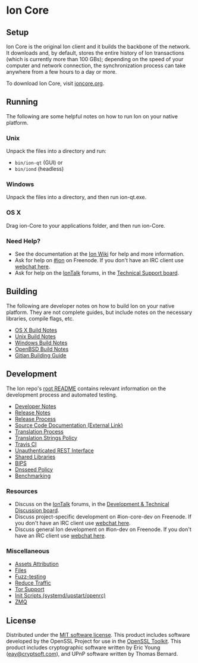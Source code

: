 Ion Core
=============

Setup
---------------------
Ion Core is the original Ion client and it builds the backbone of the network. It downloads and, by default, stores the entire history of Ion transactions (which is currently more than 100 GBs); depending on the speed of your computer and network connection, the synchronization process can take anywhere from a few hours to a day or more.

To download Ion Core, visit [ioncore.org](https://ioncore.org/en/releases/).

Running
---------------------
The following are some helpful notes on how to run Ion on your native platform.

### Unix

Unpack the files into a directory and run:

- `bin/ion-qt` (GUI) or
- `bin/iond` (headless)

### Windows

Unpack the files into a directory, and then run ion-qt.exe.

### OS X

Drag ion-Core to your applications folder, and then run ion-Core.

### Need Help?

* See the documentation at the [Ion Wiki](https://en.ion.it/wiki/Main_Page)
for help and more information.
* Ask for help on [#ion](http://webchat.freenode.net?channels=ion) on Freenode. If you don't have an IRC client use [webchat here](http://webchat.freenode.net?channels=ion).
* Ask for help on the [IonTalk](https://iontalk.org/) forums, in the [Technical Support board](https://iontalk.org/index.php?board=4.0).

Building
---------------------
The following are developer notes on how to build Ion on your native platform. They are not complete guides, but include notes on the necessary libraries, compile flags, etc.

- [OS X Build Notes](build-osx.md)
- [Unix Build Notes](build-unix.md)
- [Windows Build Notes](build-windows.md)
- [OpenBSD Build Notes](build-openbsd.md)
- [Gitian Building Guide](gitian-building.md)

Development
---------------------
The Ion repo's [root README](/README.md) contains relevant information on the development process and automated testing.

- [Developer Notes](developer-notes.md)
- [Release Notes](release-notes.md)
- [Release Process](release-process.md)
- [Source Code Documentation (External Link)](https://dev.visucore.com/ion/doxygen/)
- [Translation Process](translation_process.md)
- [Translation Strings Policy](translation_strings_policy.md)
- [Travis CI](travis-ci.md)
- [Unauthenticated REST Interface](REST-interface.md)
- [Shared Libraries](shared-libraries.md)
- [BIPS](bips.md)
- [Dnsseed Policy](dnsseed-policy.md)
- [Benchmarking](benchmarking.md)

### Resources
* Discuss on the [IonTalk](https://iontalk.org/) forums, in the [Development & Technical Discussion board](https://iontalk.org/index.php?board=6.0).
* Discuss project-specific development on #ion-core-dev on Freenode. If you don't have an IRC client use [webchat here](http://webchat.freenode.net/?channels=ion-core-dev).
* Discuss general Ion development on #ion-dev on Freenode. If you don't have an IRC client use [webchat here](http://webchat.freenode.net/?channels=ion-dev).

### Miscellaneous
- [Assets Attribution](assets-attribution.md)
- [Files](files.md)
- [Fuzz-testing](fuzzing.md)
- [Reduce Traffic](reduce-traffic.md)
- [Tor Support](tor.md)
- [Init Scripts (systemd/upstart/openrc)](init.md)
- [ZMQ](zmq.md)

License
---------------------
Distributed under the [MIT software license](/COPYING).
This product includes software developed by the OpenSSL Project for use in the [OpenSSL Toolkit](https://www.openssl.org/). This product includes
cryptographic software written by Eric Young ([eay@cryptsoft.com](mailto:eay@cryptsoft.com)), and UPnP software written by Thomas Bernard.
